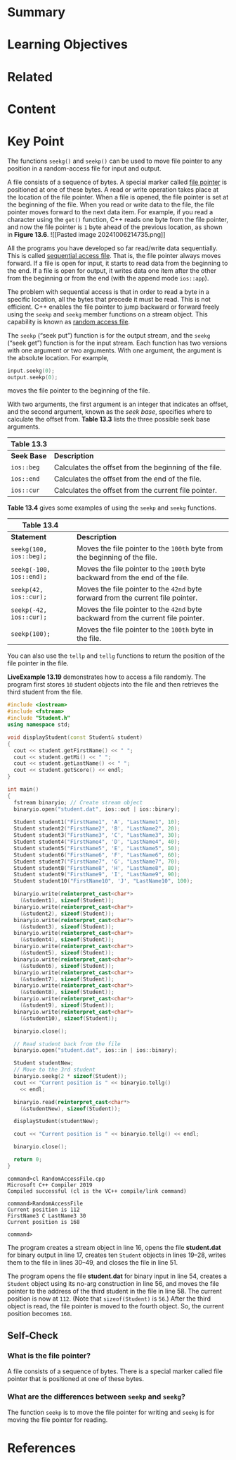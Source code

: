 # Summary

# Learning Objectives

# Related

# Content

# Key Point

The functions `seekg()` and `seekp()` can be used to move file pointer to any position in a random-access file for input and output.

A file consists of a sequence of bytes. A special marker called [file pointer](https://revel-ise.pearson.com/courses/66e7050d84448f59a62c6945/pages/urn:pearson:entity:1686882c-38d4-46d9-81e0-4480ea585048?source=dashboard#) is positioned at one of these bytes. A read or write operation takes place at the location of the file pointer. When a file is opened, the file pointer is set at the beginning of the file. When you read or write data to the file, the file pointer moves forward to the next data item. For example, if you read a character using the `get()` function, C++ reads one byte from the file pointer, and now the file pointer is `1` byte ahead of the previous location, as shown in **Figure 13.6**.
![[Pasted image 20241006214735.png]]

All the programs you have developed so far read/write data sequentially. This is called [sequential access file](https://revel-ise.pearson.com/courses/66e7050d84448f59a62c6945/pages/urn:pearson:entity:1686882c-38d4-46d9-81e0-4480ea585048?source=dashboard#). That is, the file pointer always moves forward. If a file is open for input, it starts to read data from the beginning to the end. If a file is open for output, it writes data one item after the other from the beginning or from the end (with the append mode `ios::app`).

The problem with sequential access is that in order to read a byte in a specific location, all the bytes that precede it must be read. This is not efficient. C++ enables the file pointer to jump backward or forward freely using the `seekp` and `seekg` member functions on a stream object. This capability is known as [random access file](https://revel-ise.pearson.com/courses/66e7050d84448f59a62c6945/pages/urn:pearson:entity:1686882c-38d4-46d9-81e0-4480ea585048?source=dashboard#).

The `seekp` (“seek put”) function is for the output stream, and the `seekg` (“seek get”) function is for the input stream. Each function has two versions with one argument or two arguments. With one argument, the argument is the absolute location. For example,

```cpp
input.seekg(0); 
output.seekp(0); 
```

moves the file pointer to the beginning of the file.

With two arguments, the first argument is an integer that indicates an offset, and the second argument, known as the _seek base_, specifies where to calculate the offset from. **Table 13.3** lists the three possible seek base arguments.

| Table 13.3    |                                                       |
| ------------- | ----------------------------------------------------- |
| **Seek Base** | **Description**                                       |
| `ios::beg`    | Calculates the offset from the beginning of the file. |
| `ios::end`    | Calculates the offset from the end of the file.       |
| `ios::cur`    | Calculates the offset from the current file pointer.  |

**Table 13.4** gives some examples of using the `seekp` and `seekg` functions.

| Table 13.4               |                                                                                   |
| ------------------------ | --------------------------------------------------------------------------------- |
| **Statement**            | **Description**                                                                   |
| `seekg(100, ios::beg);`  | Moves the file pointer to the `100th` byte from the beginning of the file.        |
| `seekg(-100, ios::end);` | Moves the file pointer to the `100th` byte backward from the end of the file.     |
| `seekp(42, ios::cur);`   | Moves the file pointer to the `42nd` byte forward from the current file pointer.  |
| `seekp(-42, ios::cur);`  | Moves the file pointer to the `42nd` byte backward from the current file pointer. |
| `seekp(100);`            | Moves the file pointer to the ﻿`100th` byte in the file.                          |

You can also use the `tellp` and `tellg` functions to return the position of the file pointer in the file.

**LiveExample 13.19** demonstrates how to access a file randomly. The program first stores `10` student objects into the file and then retrieves the third student from the file.
```C++
#include <iostream>
#include <fstream>
#include "Student.h"
using namespace std;

void displayStudent(const Student& student)
{
  cout << student.getFirstName() << " ";
  cout << student.getMi() << " ";
  cout << student.getLastName() << " ";
  cout << student.getScore() << endl;
}

int main()
{ 
  fstream binaryio; // Create stream object
  binaryio.open("student.dat", ios::out | ios::binary);
	
  Student student1("FirstName1", 'A', "LastName1", 10);
  Student student2("FirstName2", 'B', "LastName2", 20);
  Student student3("FirstName3", 'C', "LastName3", 30);
  Student student4("FirstName4", 'D', "LastName4", 40);
  Student student5("FirstName5", 'E', "LastName5", 50);
  Student student6("FirstName6", 'F', "LastName6", 60);
  Student student7("FirstName7", 'G', "LastName7", 70);
  Student student8("FirstName8", 'H', "LastName8", 80);
  Student student9("FirstName9", 'I', "LastName9", 90);
  Student student10("FirstName10", 'J', "LastName10", 100);

  binaryio.write(reinterpret_cast<char*>
    (&student1), sizeof(Student));
  binaryio.write(reinterpret_cast<char*>
    (&student2), sizeof(Student));
  binaryio.write(reinterpret_cast<char*>
    (&student3), sizeof(Student));
  binaryio.write(reinterpret_cast<char*>
    (&student4), sizeof(Student));
  binaryio.write(reinterpret_cast<char*>
    (&student5), sizeof(Student));
  binaryio.write(reinterpret_cast<char*>
    (&student6), sizeof(Student));
  binaryio.write(reinterpret_cast<char*>
    (&student7), sizeof(Student));
  binaryio.write(reinterpret_cast<char*>
    (&student8), sizeof(Student));
  binaryio.write(reinterpret_cast<char*>
    (&student9), sizeof(Student));
  binaryio.write(reinterpret_cast<char*>
    (&student10), sizeof(Student));

  binaryio.close();

  // Read student back from the file
  binaryio.open("student.dat", ios::in | ios::binary);

  Student studentNew;
  // Move to the 3rd student
  binaryio.seekg(2 * sizeof(Student)); 
  cout << "Current position is " << binaryio.tellg() 
    << endl;

  binaryio.read(reinterpret_cast<char*>
    (&studentNew), sizeof(Student));

  displayStudent(studentNew);

  cout << "Current position is " << binaryio.tellg() << endl;

  binaryio.close();

  return 0;
}
```

```
command>cl RandomAccessFile.cpp
Microsoft C++ Compiler 2019 
Compiled successful (cl is the VC++ compile/link command)

command>RandomAccessFile 
Current position is 112
FirstName3 C LastName3 30
Current position is 168

command>
```

The program creates a stream object in line 16, opens the file **student.dat** for binary output in line 17, creates ten `Student` objects in lines 19–28, writes them to the file in lines 30–49, and closes the file in line 51.

The program opens the file **student.dat** for binary input in line 54, creates a `Student` object using its no-arg construction in line 56, and moves the file pointer to the address of the third student in the file in line 58. The current position is now at `112`. (Note that `sizeof(Student)` is `56`.) After the third object is read, the file pointer is moved to the fourth object. So, the current position becomes `168`.

## Self-Check

### What is the file pointer?

A file consists of a sequence of bytes. There is a special marker called file pointer that is positioned at one of these bytes.

### What are the differences between `seekp` and `seekg`?

The function `seekp` is to move the file pointer for writing and `seekg` is for moving the file pointer for reading.


# References
